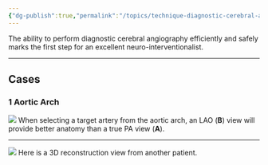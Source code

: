```yaml
---
{"dg-publish":true,"permalink":"/topics/technique-diagnostic-cerebral-angiography/","tags":["DSA","technique"],"created":"2023-11-27T20:54:50.000-08:00","updated":"2024-05-29T11:12:30.418-07:00"}
---
```



The ability to perform diagnostic cerebral angiography efficiently and safely marks the first step for an excellent neuro-interventionalist.

---

## Cases

### 1 Aortic Arch

![](https://i.imgur.com/HpSYcZe.jpg)
When selecting a target artery from the aortic arch, an LAO (**B**) view will provide better anatomy than a true PA view (**A**).

---

![](https://i.imgur.com/T0V24Tp.jpeg)
Here is a 3D reconstruction view from another patient.